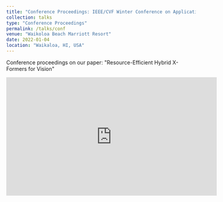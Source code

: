 ```yaml
---
title: "Conference Proceedings: IEEE/CVF Winter Conference on Applications of Computer Vision (WACV) 2022"
collection: talks
type: "Conference Proceedings"
permalink: /talks/conf
venue: "Waikoloa Beach Marriott Resort"
date: 2022-01-04
location: "Waikaloa, HI, USA"
---
```

Conference proceedings on our paper: "Resource-Efficient Hybrid X-Formers for Vision"

<iframe width="560" height="315" src="https://www.youtube.com/embed/J8ooadqugZU?si=GKNBkYaHTnSLE4VA" title="YouTube video player" frameborder="0" allow="accelerometer; autoplay; clipboard-write; encrypted-media; gyroscope; picture-in-picture; web-share" allowfullscreen></iframe>
